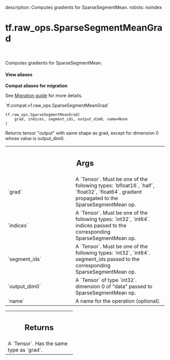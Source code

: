 description: Computes gradients for SparseSegmentMean.
robots: noindex

# tf.raw_ops.SparseSegmentMeanGrad

<!-- Insert buttons and diff -->

<table class="tfo-notebook-buttons tfo-api nocontent" align="left">

</table>



Computes gradients for SparseSegmentMean.

<section class="expandable">
  <h4 class="showalways">View aliases</h4>
  <p>
<b>Compat aliases for migration</b>
<p>See
<a href="https://www.tensorflow.org/guide/migrate">Migration guide</a> for
more details.</p>
<p>`tf.compat.v1.raw_ops.SparseSegmentMeanGrad`</p>
</p>
</section>

<pre class="devsite-click-to-copy prettyprint lang-py tfo-signature-link">
<code>tf.raw_ops.SparseSegmentMeanGrad(
    grad, indices, segment_ids, output_dim0, name=None
)
</code></pre>



<!-- Placeholder for "Used in" -->

Returns tensor "output" with same shape as grad, except for dimension 0 whose
value is output_dim0.

<!-- Tabular view -->
 <table class="responsive fixed orange">
<colgroup><col width="214px"><col></colgroup>
<tr><th colspan="2"><h2 class="add-link">Args</h2></th></tr>

<tr>
<td>
`grad`
</td>
<td>
A `Tensor`. Must be one of the following types: `bfloat16`, `half`, `float32`, `float64`.
gradient propagated to the SparseSegmentMean op.
</td>
</tr><tr>
<td>
`indices`
</td>
<td>
A `Tensor`. Must be one of the following types: `int32`, `int64`.
indices passed to the corresponding SparseSegmentMean op.
</td>
</tr><tr>
<td>
`segment_ids`
</td>
<td>
A `Tensor`. Must be one of the following types: `int32`, `int64`.
segment_ids passed to the corresponding SparseSegmentMean op.
</td>
</tr><tr>
<td>
`output_dim0`
</td>
<td>
A `Tensor` of type `int32`.
dimension 0 of "data" passed to SparseSegmentMean op.
</td>
</tr><tr>
<td>
`name`
</td>
<td>
A name for the operation (optional).
</td>
</tr>
</table>



<!-- Tabular view -->
 <table class="responsive fixed orange">
<colgroup><col width="214px"><col></colgroup>
<tr><th colspan="2"><h2 class="add-link">Returns</h2></th></tr>
<tr class="alt">
<td colspan="2">
A `Tensor`. Has the same type as `grad`.
</td>
</tr>

</table>

